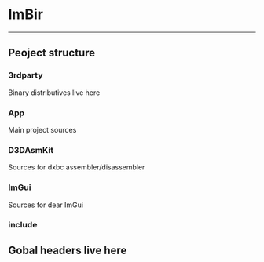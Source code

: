 # ImBir
---
## Peoject structure
### 3rdparty
Binary distributives live here
### App
Main project sources
### D3DAsmKit
Sources for dxbc assembler/disassembler
### ImGui
Sources for dear ImGui
### include
Gobal headers live here
---
